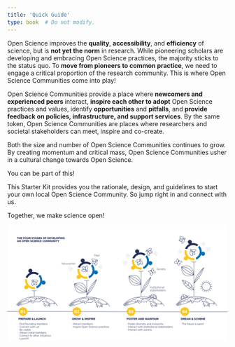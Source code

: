 ```yaml
---
title: 'Quick Guide'
type: book  # Do not modify.
---
```


Open Science improves the **quality**, **accessibility**, and **efficiency** of science, but is **not yet the norm** in research. While pioneering scholars are developing and embracing Open Science practices, the majority sticks to the status quo. To **move from pioneers to common practice**, we need to engage a critical proportion of the research community. This is where Open Science Communities come into play!

Open Science Communities provide a place where **newcomers and experienced peers** interact, **inspire each other to adopt** Open Science practices and values, identify **opportunities** and **pitfalls**, and **provide feedback on policies, infrastructure, and support services**. By the same token, Open Science Communities are places where researchers and societal stakeholders can meet, inspire and co-create. 

Both the size and number of Open Science Communities continues to grow. By creating momentum and critical mass, Open Science Communities usher in a cultural change towards Open Science. 

You can be part of this! 

This Starter Kit provides you the rationale, design, and guidelines to start your own local Open Science Community. So jump right in and connect with us. 

Together, we make science open!

![The four stages of developing an Open Science Community](./OSC-4-stages.png)